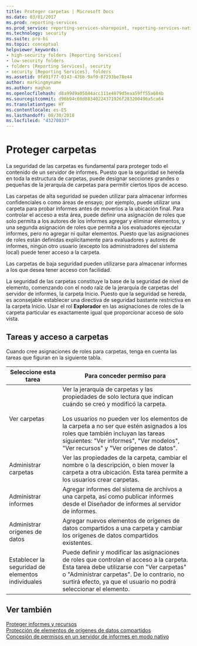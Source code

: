 ```yaml
---
title: Proteger carpetas | Microsoft Docs
ms.date: 03/01/2017
ms.prod: reporting-services
ms.prod_service: reporting-services-sharepoint, reporting-services-native
ms.technology: security
ms.suite: pro-bi
ms.topic: conceptual
helpviewer_keywords:
- high-security folders [Reporting Services]
- low-security folders
- folders [Reporting Services], security
- security [Reporting Services], folders
ms.assetid: 0fd91f77-0143-476b-9af0-87293be78e44
author: markingmyname
ms.author: maghan
ms.openlocfilehash: d8a99d9a05844acc111e4879d5eaa59ff55a684b
ms.sourcegitcommit: d96b94c60d88340224371926f283200496a5ca64
ms.translationtype: HT
ms.contentlocale: es-ES
ms.lasthandoff: 08/30/2018
ms.locfileid: "43270837"
---
```

# <a name="secure-folders"></a>Proteger carpetas
  La seguridad de las carpetas es fundamental para proteger todo el contenido de un servidor de informes. Puesto que la seguridad se hereda en toda la estructura de carpetas, puede designar secciones grandes o pequeñas de la jerarquía de carpetas para permitir ciertos tipos de acceso.  
  
 Las carpetas de alta seguridad se pueden utilizar para almacenar informes confidenciales o como áreas de ensayo; por ejemplo, puede utilizar una carpeta para probar informes antes de moverlos a la ubicación final. Para controlar el acceso a esta área, puede definir una asignación de roles que solo permita a los autores de los informes agregar y eliminar elementos, y una segunda asignación de roles que permita a los evaluadores ejecutar informes, pero no agregar ni quitar elementos. Puesto que las asignaciones de roles están definidas explícitamente para evaluadores y autores de informes, ningún otro usuario (excepto los administradores del sistema local) puede tener acceso a la carpeta.  
  
 Las carpetas de baja seguridad pueden utilizarse para almacenar informes a los que desea tener acceso con facilidad.  
  
 La seguridad de las carpetas constituye la base de la seguridad de nivel de elemento, comenzando con el nodo raíz de la jerarquía de carpetas del servidor de informes, la carpeta Inicio. Puesto que la seguridad se hereda, es aconsejable establecer una directiva de seguridad bastante restrictiva en la carpeta Inicio. Usar el rol **Explorador** en las asignaciones de roles de la carpeta particular es exactamente igual que proporcionar acceso de solo vista.  
  
## <a name="tasks-and-folder-access"></a>Tareas y acceso a carpetas  
 Cuando cree asignaciones de roles para carpetas, tenga en cuenta las tareas que figuran en la siguiente tabla.  
  
|Seleccione esta tarea|Para conceder permiso para|  
|----------------------|---------------------------|  
|Ver carpetas|Ver la jerarquía de carpetas y las propiedades de solo lectura que indican cuándo se creó y modificó la carpeta.<br /><br /> Los usuarios no pueden ver los elementos de la carpeta a no ser que estén asignados a los roles que también incluyan las tareas siguientes: "Ver informes", "Ver modelos", "Ver recursos" y "Ver orígenes de datos".|  
|Administrar carpetas|Ver las propiedades de la carpeta, cambiar el nombre o la descripción, o bien mover la carpeta a otra ubicación. Esta tarea permite a los usuarios crear carpetas.|  
|Administrar informes|Agregar informes del sistema de archivos a una carpeta, así como publicar informes desde el Diseñador de informes al servidor de informes.|  
|Administrar orígenes de datos|Agregar nuevos elementos de orígenes de datos compartidos a una carpeta y cambiar los orígenes de datos compartidos existentes.|  
|Establecer la seguridad de elementos individuales|Puede definir y modificar las asignaciones de roles que controlan el acceso a la carpeta. Esta tarea debe utilizarse con "Ver carpetas" o "Administrar carpetas". De lo contrario, no surtirá efecto, ya que el usuario no podrá seleccionar el elemento.|  
  
## <a name="see-also"></a>Ver también  
 [Proteger informes y recursos](../../reporting-services/security/secure-reports-and-resources.md)   
 [Protección de elementos de orígenes de datos compartidos](../../reporting-services/security/secure-shared-data-source-items.md)   
 [Concesión de permisos en un servidor de informes en modo nativo](../../reporting-services/security/granting-permissions-on-a-native-mode-report-server.md)  
  
  
